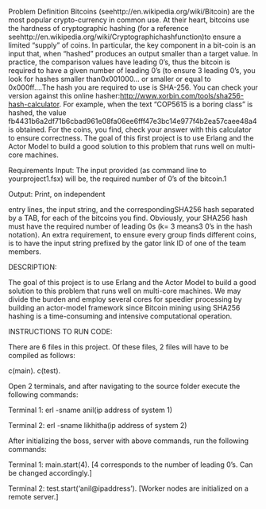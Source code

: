 Problem Definition
Bitcoins (seehttp://en.wikipedia.org/wiki/Bitcoin) are the most popular crypto-currency in common use. At their heart, bitcoins use the hardness of cryptographic hashing (for a reference seehttp://en.wikipedia.org/wiki/Cryptographichashfunction)to ensure a limited “supply” of coins.  In particular, the key component in a bit-coin is an input that, when “hashed” produces an output smaller than a target value.  In practice, the comparison values have leading  0’s, thus the bitcoin is required to have a given number of leading 0’s (to ensure 3 leading 0’s, you look for hashes smaller than0x001000... or smaller or equal to 0x000ff....The hash you are required to use is SHA-256.  You can check your version against this online hasher:http://www.xorbin.com/tools/sha256-hash-calculator. For example, when the text “COP5615 is a boring class” is hashed, the value fb4431b6a2df71b6cbad961e08fa06ee6fff47e3bc14e977f4b2ea57caee48a4 is obtained.  For the coins, you find, check your answer with this calculator to ensure correctness. The goal of this first project is to use Erlang and the Actor Model to build a good solution to this problem that runs well on multi-core machines.

Requirements
Input: The input provided (as command line to yourproject1.fsx) will be, the required number of 0’s of the bitcoin.1


Output: Print, on independent

entry lines, the input string, and the correspondingSHA256 hash separated by a TAB, for each of the bitcoins you find. Obviously, your SHA256 hash must have the required number of leading 0s (k= 3 means3 0’s in the hash notation).  An extra requirement, to ensure every group finds different coins, is to have the input string prefixed by the gator link ID of one of the team members.


DESCRIPTION:

The goal of this project is to use Erlang and the Actor Model to build a good solution to this problem that runs well on multi-core machines. We may divide the burden and employ several cores for speedier processing by building an actor-model framework since Bitcoin mining using SHA256 hashing is a time-consuming and intensive computational operation.

INSTRUCTIONS TO RUN CODE:

There are 6 files in this project. Of these files, 2 files will have to be compiled as follows:

c(main).
c(test).

Open 2 terminals, and after navigating to the source folder execute the following commands:

Terminal 1:
erl -sname anil(ip address of system 1)

Terminal 2:
erl -sname likhitha(ip address of system 2)

After initializing the boss, server with above commands, run the following commands:

Terminal 1:
main.start(4). [4 corresponds to the number of leading 0’s. Can be changed accordingly.]

Terminal 2:
test.start(‘anil@ipaddress’). [Worker nodes are initialized on a remote server.]

